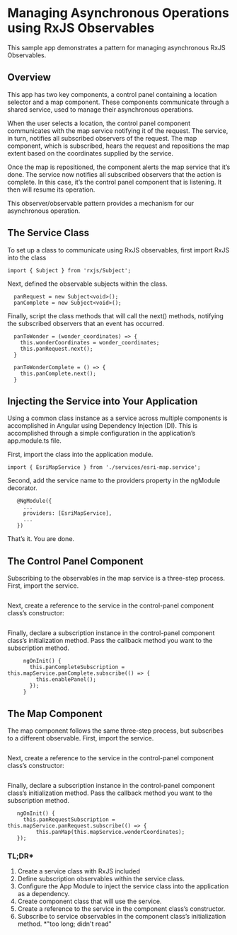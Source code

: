# Managing Asynchronous Operations using RxJS Observables

This sample app demonstrates a pattern for managing asynchronous RxJS Observables.

## Overview
This app has two key components, a control panel containing a location selector and a map component. These components communicate through a shared service, used to manage their asynchronous operations.

When the user selects a location, the control panel component communicates with the map service notifying it of the request.  The service, in turn, notifies all subscribed observers of the request.  The map component, which is subscribed, hears the request and repositions the map extent based on the coordinates supplied by the service.

Once the map is repositioned, the component alerts the map service that it’s done.  The service now notifies all subscribed observers that the action is complete.  In this case, it’s the control panel component that is listening.  It then will resume its operation.

This observer/observable pattern provides a mechanism for our asynchronous operation.

## The Service Class
To set up a class to communicate using RxJS observables, first import RxJS into the class

```import { Subject } from 'rxjs/Subject';```

Next, defined the observable subjects within the class.
```
  panRequest = new Subject<void>();
  panComplete = new Subject<void>();
```
Finally, script the class methods that will call the next() methods, notifying the subscribed observers that an event has occurred.
```
  panToWonder = (wonder_coordinates) => {
    this.wonderCoordinates = wonder_coordinates;
    this.panRequest.next();
  }

  panToWonderComplete = () => {
    this.panComplete.next();
  }
```
## Injecting the Service into Your Application
 Using a common class instance as a service across multiple components is accomplished in Angular using Dependency Injection (DI).  This is accomplished through a simple configuration in the application’s app.module.ts file.
 
 First, import the class into the application module.
 ```
 import { EsriMapService } from './services/esri-map.service';
 ```
 Second, add the service name to the providers property in the ngModule decorator.
 
 ```
    @NgModule({
      ...
      providers: [EsriMapService],
      ...
    })
 ```
 That’s it.  You are done.
 
 ## The Control Panel Component
 Subscribing to the observables in the map service is a three-step process.  First, import the service.
 ```import { EsriMapService } from '../services/esri-map.service';
 ```
 Next, create a reference to the service in the control-panel component class’s constructor:
 
 ```constructor(private mapService: EsriMapService) { }
 ```
 Finally, declare a subscription instance in the control-panel component class’s initialization method.  Pass the callback method you want to the subscription method.
 ```
      ngOnInit() {
        this.panCompleteSubscription = this.mapService.panComplete.subscribe(() => {
          this.enablePanel();
        });
      }
 ```
 ## The Map Component
 
 The map component follows the same three-step process, but subscribes to a different observable. First, import the service.
 ```import { EsriMapService } from '../services/esri-map.service';
 ```
 Next, create a reference to the service in the control-panel component class’s constructor:
 
 ```constructor(private mapService: EsriMapService) { }
 ```
 Finally, declare a subscription instance in the control-panel component class’s initialization method.  Pass the callback method you want to the subscription method.
 ```
    ngOnInit() {
      this.panRequestSubscription = this.mapService.panRequest.subscribe(() => {
          this.panMap(this.mapService.wonderCoordinates);
    });
  ```
### TL;DR*
1.	Create a service class with RxJS included
2.	Define subscription observables within the service class.
3.	Configure the App Module to inject the service class into the application as a dependency.
4.	Create component class that will use the service.
5.	Create a reference to the service in the component class’s constructor.
6.	Subscribe to service observables in the component class’s initialization method.
*"too long; didn't read"
